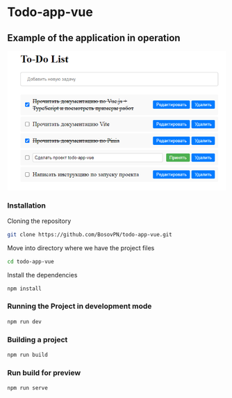 # Todo-app-vue

## Example of the application in operation
![Application Screenshot](public/images/AppScreen.PNG)

### Installation

Cloning the repository
```bash
git clone https://github.com/BosovPN/todo-app-vue.git
```

Move into directory where we have the project files 
```bash
cd todo-app-vue
```

Install the dependencies
```bash
npm install
```

### Running the Project in development mode
```bash
npm run dev
```

### Building a project
```bash
npm run build
```

### Run build for preview
```bash
npm run serve
```
